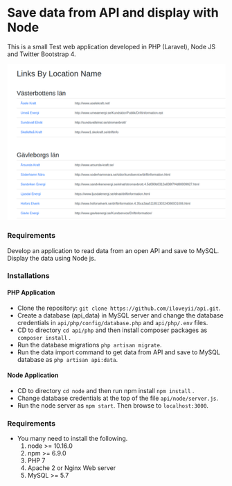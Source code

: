 Save data from API and display with Node
========================================

This is a small Test web application developed in PHP (Laravel), Node JS and Twitter Bootstrap 4. 

![Screenshot](https://raw.githubusercontent.com/iloveyii/api/master/screenshot.png)

### Requirements
Develop an application to read data from an open API and save to MySQL. Display the data using Node js.

### Installations

#### PHP Application
  * Clone the repository: `git clone https://github.com/iloveyii/api.git`.
  * Create a database (api_data) in MySQL server and change the database credentials in `api/php/config/database.php` and `api/php/.env` files.
  * CD to directory `cd api/php` and then install composer packages as `composer install` .
  * Run the database migrations `php artisan migrate`.  
  * Run the data import command to get data from API and save to MySQL database as `php artisan api:data`.  
  
#### Node Application
  * CD to directory `cd node` and then run npm install `npm install` .
  * Change database credentials at the top of the file `api/node/server.js`.
  * Run the node server as `npm start`. Then browse to `localhost:3000`. 
    
### Requirements

   * You many need to install the following.
     1. node >= 10.16.0
     2. npm >= 6.9.0
     3. PHP 7
     4. Apache 2 or Nginx Web server
     5. MySQL >= 5.7

